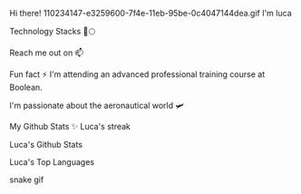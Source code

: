 


Hi there! 
110234147-e3259600-7f4e-11eb-95be-0c4047144dea.gif
 I'm luca

 
Technology Stacks 🚀🌕
          

Reach me out on 📫
 

Fun fact ⚡
I'm attending an advanced professional training course at Boolean.

I'm passionate about the aeronautical world 🛩️

My Github Stats ✨
Luca's streak


Luca's Github Stats

Luca's Top Languages

snake gif
